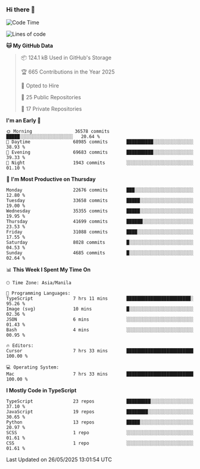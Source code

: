 ### Hi there 👋

<!--START_SECTION:waka-->
![Code Time](http://img.shields.io/badge/Code%20Time-1%2C769%20hrs%2038%20mins-blue)

![Lines of code](https://img.shields.io/badge/From%20Hello%20World%20I%27ve%20Written-66.6%20million%20lines%20of%20code-blue)

**🐱 My GitHub Data** 

> 📦 124.1 kB Used in GitHub's Storage 
 > 
> 🏆 665 Contributions in the Year 2025
 > 
> 💼 Opted to Hire
 > 
> 📜 25 Public Repositories 
 > 
> 🔑 17 Private Repositories 
 > 
**I'm an Early 🐤** 

```text
🌞 Morning                36578 commits       █████░░░░░░░░░░░░░░░░░░░░   20.64 % 
🌆 Daytime                68985 commits       ██████████░░░░░░░░░░░░░░░   38.93 % 
🌃 Evening                69683 commits       ██████████░░░░░░░░░░░░░░░   39.33 % 
🌙 Night                  1943 commits        ░░░░░░░░░░░░░░░░░░░░░░░░░   01.10 % 
```
📅 **I'm Most Productive on Thursday** 

```text
Monday                   22676 commits       ███░░░░░░░░░░░░░░░░░░░░░░   12.80 % 
Tuesday                  33658 commits       █████░░░░░░░░░░░░░░░░░░░░   19.00 % 
Wednesday                35355 commits       █████░░░░░░░░░░░░░░░░░░░░   19.95 % 
Thursday                 41699 commits       ██████░░░░░░░░░░░░░░░░░░░   23.53 % 
Friday                   31088 commits       ████░░░░░░░░░░░░░░░░░░░░░   17.55 % 
Saturday                 8028 commits        █░░░░░░░░░░░░░░░░░░░░░░░░   04.53 % 
Sunday                   4685 commits        █░░░░░░░░░░░░░░░░░░░░░░░░   02.64 % 
```


📊 **This Week I Spent My Time On** 

```text
🕑︎ Time Zone: Asia/Manila

💬 Programming Languages: 
TypeScript               7 hrs 11 mins       ████████████████████████░   95.26 % 
Image (svg)              10 mins             █░░░░░░░░░░░░░░░░░░░░░░░░   02.36 % 
JSON                     6 mins              ░░░░░░░░░░░░░░░░░░░░░░░░░   01.43 % 
Bash                     4 mins              ░░░░░░░░░░░░░░░░░░░░░░░░░   00.95 % 

🔥 Editors: 
Cursor                   7 hrs 33 mins       █████████████████████████   100.00 % 

💻 Operating System: 
Mac                      7 hrs 33 mins       █████████████████████████   100.00 % 
```

**I Mostly Code in TypeScript** 

```text
TypeScript               23 repos            █████████░░░░░░░░░░░░░░░░   37.10 % 
JavaScript               19 repos            ████████░░░░░░░░░░░░░░░░░   30.65 % 
Python                   13 repos            █████░░░░░░░░░░░░░░░░░░░░   20.97 % 
SCSS                     1 repo              ░░░░░░░░░░░░░░░░░░░░░░░░░   01.61 % 
CSS                      1 repo              ░░░░░░░░░░░░░░░░░░░░░░░░░   01.61 % 
```




 Last Updated on 26/05/2025 13:01:54 UTC
<!--END_SECTION:waka-->
